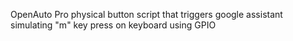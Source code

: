 OpenAuto Pro physical button script that triggers google assistant simulating "m" key press on keyboard using GPIO
